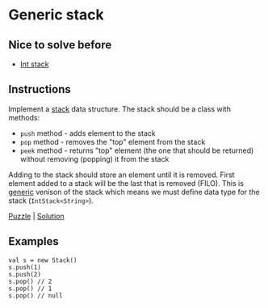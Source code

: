 # Generic stack

## Nice to solve before

- [Int stack](../int/IntStack.md)

## Instructions

Implement a [stack](https://en.wikipedia.org/wiki/Stack) data structure. The stack should be a class with methods:
- `push` method - adds element to the stack
- `pop` method - removes the "top" element from the stack
- `peek` method - returns "top" element (the one that should be returned) without removing (popping) it from the stack

Adding to the stack should store an element until it is removed. First element added to a stack will be the last that is
removed (FILO). This is [generic](https://kotlinlang.org/docs/reference/generics.html) venison of the stack which means
we must define data type for the stack (`IntStack<String>`).

[Puzzle](GenericStack.kt) | [Solution](GenericStackSolution.kt)

## Examples

```
val s = new Stack()
s.push(1)
s.push(2)
s.pop() // 2
s.pop() // 1
s.pop() // null
```

